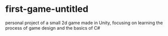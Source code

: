 # first-game-untitled
personal project of a small 2d game made in Unity, focusing on learning the process of game design and the basics of C#
